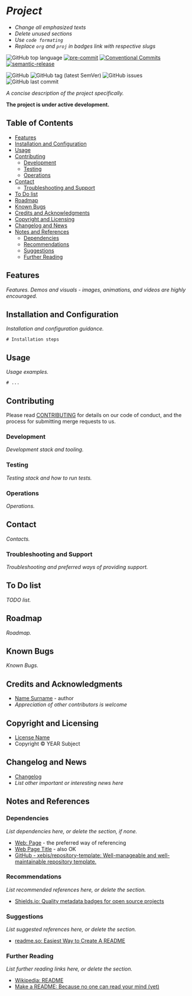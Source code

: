 <!-- omit in toc -->
# *Project*

- *Change all emphasized texts*
- *Delete unused sections*
- *Use `code formating`*
- *Replace `org` and `proj` in badges link with respective slugs*

![GitHub top language](https://img.shields.io/github/languages/top/org/proj)
[![pre-commit](https://img.shields.io/badge/pre--commit-enabled-brightgreen?logo=pre-commit&logoColor=white)](https://github.com/pre-commit/pre-commit)
[![Conventional Commits](https://img.shields.io/badge/Conventional%20Commits-1.0.0-yellow.svg)](https://conventionalcommits.org)
[![semantic-release](https://img.shields.io/badge/%20%20%F0%9F%93%A6%F0%9F%9A%80-semantic--release-e10079.svg)](https://github.com/semantic-release/semantic-release)

![GitHub](https://img.shields.io/github/license/org/proj)
![GitHub tag (latest SemVer)](https://img.shields.io/github/v/tag/org/proj)
![GitHub issues](https://img.shields.io/github/issues/org/proj)
![GitHub last commit](https://img.shields.io/github/last-commit/org/proj)

*A concise description of the project specifically.*

**The project is under active development.**

<!-- omit in toc -->
## Table of Contents

- [Features](#features)
- [Installation and Configuration](#installation-and-configuration)
- [Usage](#usage)
- [Contributing](#contributing)
  - [Development](#development)
  - [Testing](#testing)
  - [Operations](#operations)
- [Contact](#contact)
  - [Troubleshooting and Support](#troubleshooting-and-support)
- [To Do list](#to-do-list)
- [Roadmap](#roadmap)
- [Known Bugs](#known-bugs)
- [Credits and Acknowledgments](#credits-and-acknowledgments)
- [Copyright and Licensing](#copyright-and-licensing)
- [Changelog and News](#changelog-and-news)
- [Notes and References](#notes-and-references)
  - [Dependencies](#dependencies)
  - [Recommendations](#recommendations)
  - [Suggestions](#suggestions)
  - [Further Reading](#further-reading)

## Features

*Features. Demos and visuals - images, animations, and videos are highly encouraged.*

## Installation and Configuration

*Installation and configuration guidance.*

```shell
# Installation steps
```

## Usage

*Usage examples.*

```shell
# ...
```

## Contributing

Please read [CONTRIBUTING](CONTRIBUTING.md) for details on our code of conduct, and the process for submitting merge requests to us.

### Development

*Development stack and tooling.*

### Testing

*Testing stack and how to run tests.*

### Operations

*Operations.*

## Contact

*Contacts.*

### Troubleshooting and Support

*Troubleshooting and preferred ways of providing support.*

## To Do list

*TODO list.*

## Roadmap

*Roadmap.*

## Known Bugs

*Known Bugs.*

## Credits and Acknowledgments

- [Name Surname](https://example.com/) - author
- *Appreciation of other contributors is welcome*

## Copyright and Licensing

- [License Name](MIT-LICENSE)
- Copyright © YEAR Subject

## Changelog and News

- [Changelog](../CHANGELOG.md)
- *List other important or interesting news here*

## Notes and References

### Dependencies

*List dependencies here, or delete the section, if none.*

- [Web: Page](https://example.com/) - the preferred way of referencing
- [Web Page Title](https://example.com/) - also OK
- [GitHub - xebis/repository-template: Well-manageable and well-maintainable repository template.](https://github.com/xebis/repository-template)

### Recommendations

*List recommended references here, or delete the section.*

- [Shields.io: Quality metadata badges for open source projects](https://shields.io/)

### Suggestions

*List suggested references here, or delete the section.*

- [readme.so: Easiest Way to Create A README](https://readme.so/)

### Further Reading

*List further reading links here, or delete the section.*

- [Wikipedia: README](https://en.wikipedia.org/wiki/README)
- [Make a README: Because no one can read your mind (yet)](https://www.makeareadme.com/)
